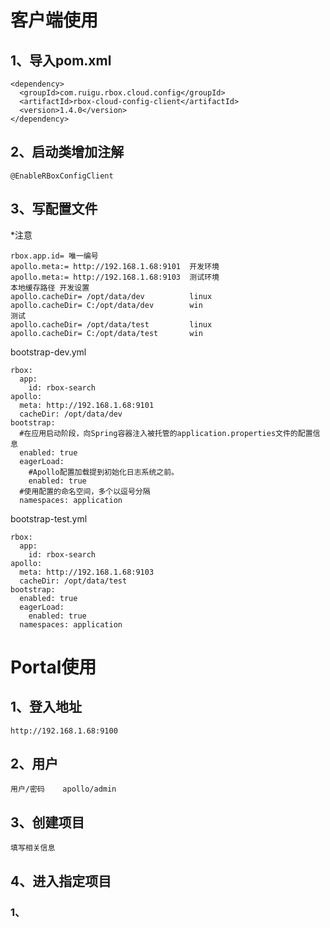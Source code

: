 # 客户端使用

## 1、导入pom.xml

```
<dependency>
  <groupId>com.ruigu.rbox.cloud.config</groupId>
  <artifactId>rbox-cloud-config-client</artifactId>
  <version>1.4.0</version>
</dependency>
```

## 2、启动类增加注解

```
@EnableRBoxConfigClient
```

## 3、写配置文件

*注意

```
rbox.app.id= 唯一编号
apollo.meta:= http://192.168.1.68:9101  开发环境 
apollo.meta:= http://192.168.1.68:9103  测试环境 
本地缓存路径 开发设置
apollo.cacheDir= /opt/data/dev          linux 
apollo.cacheDir= C:/opt/data/dev 		win  
测试
apollo.cacheDir= /opt/data/test         linux 
apollo.cacheDir= C:/opt/data/test 		win 
```

bootstrap-dev.yml

```
rbox:
  app:
    id: rbox-search
apollo:
  meta: http://192.168.1.68:9101
  cacheDir: /opt/data/dev
bootstrap:
  #在应用启动阶段，向Spring容器注入被托管的application.properties文件的配置信息
  enabled: true
  eagerLoad:
    #Apollo配置加载提到初始化日志系统之前。
    enabled: true
  #使用配置的命名空间，多个以逗号分隔
  namespaces: application
```

bootstrap-test.yml

```
rbox:
  app:
    id: rbox-search
apollo:
  meta: http://192.168.1.68:9103
  cacheDir: /opt/data/test
bootstrap:
  enabled: true
  eagerLoad:
    enabled: true
  namespaces: application

```

# Portal使用

## 1、登入地址

```
http://192.168.1.68:9100
```

[](http://192.168.1.68:9100/)

## 2、用户

```
用户/密码    apollo/admin
```

## 3、创建项目

```
填写相关信息
```

## 4、进入指定项目

### 1、



